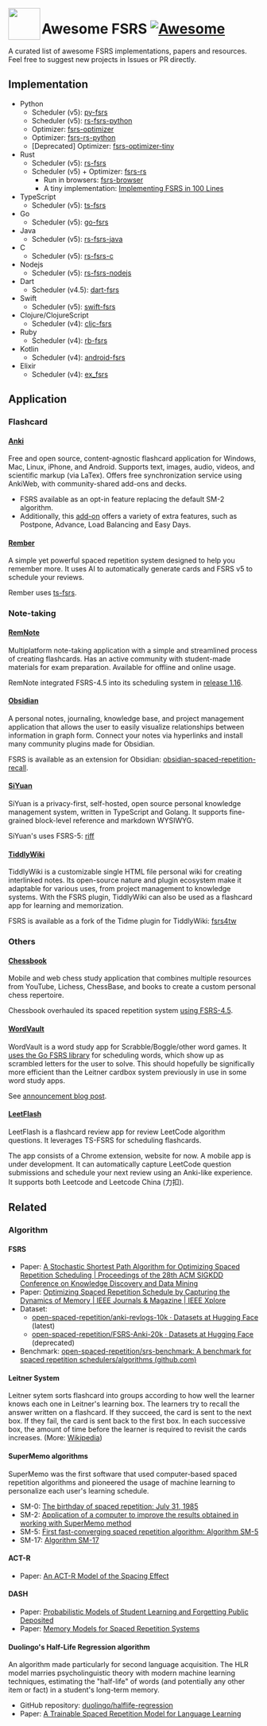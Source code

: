 [<img src="https://github.com/open-spaced-repetition/fsrs4anki/assets/32575846/9efb2ca5-51bd-411d-9694-a77b09f51fa7" align="left" width="64" height="64">](https://github.com/open-spaced-repetition/awesome-fsrs)

# Awesome FSRS [![Awesome](https://cdn.rawgit.com/sindresorhus/awesome/d7305f38d29fed78fa85652e3a63e154dd8e8829/media/badge.svg)](https://github.com/sindresorhus/awesome)

A curated list of awesome FSRS implementations, papers and resources. Feel free to suggest new projects in Issues or PR directly.

## Implementation

- Python
  - Scheduler (v5): [py-fsrs](https://github.com/open-spaced-repetition/py-fsrs)
  - Scheduler (v5): [rs-fsrs-python](https://github.com/open-spaced-repetition/rs-fsrs-python)
  - Optimizer: [fsrs-optimizer](https://github.com/open-spaced-repetition/fsrs-optimizer)
  - Optimizer: [fsrs-rs-python](https://github.com/open-spaced-repetition/fsrs-rs-python)
  - [Deprecated] Optimizer: [fsrs-optimizer-tiny](https://github.com/open-spaced-repetition/fsrs-optimizer-tiny)
- Rust
  - Scheduler (v5): [rs-fsrs](https://github.com/open-spaced-repetition/rs-fsrs)
  - Scheduler (v5) + Optimizer: [fsrs-rs](https://github.com/open-spaced-repetition/fsrs-rs)
    - Run in browsers: [fsrs-browser](https://github.com/open-spaced-repetition/fsrs-browser)
    - A tiny implementation: [Implementing FSRS in 100 Lines](https://borretti.me/article/implementing-fsrs-in-100-lines)
- TypeScript
  - Scheduler (v5): [ts-fsrs](https://github.com/open-spaced-repetition/ts-fsrs)
- Go
  - Scheduler (v5): [go-fsrs](https://github.com/open-spaced-repetition/go-fsrs)
- Java
  - Scheduler (v5): [rs-fsrs-java](https://github.com/open-spaced-repetition/rs-fsrs-java)
- C
  - Scheduler (v5): [rs-fsrs-c](https://github.com/open-spaced-repetition/rs-fsrs-c)
- Nodejs
  - Scheduler (v5): [rs-fsrs-nodejs](https://github.com/open-spaced-repetition/rs-fsrs-nodejs)
- Dart
  - Scheduler (v4.5): [dart-fsrs](https://github.com/open-spaced-repetition/dart-fsrs)
- Swift
  - Scheduler (v5): [swift-fsrs](https://github.com/open-spaced-repetition/swift-fsrs)
- Clojure/ClojureScript
  - Scheduler (v4): [cljc-fsrs](https://github.com/open-spaced-repetition/cljc-fsrs)
- Ruby
  - Scheduler (v4): [rb-fsrs](https://github.com/open-spaced-repetition/rb-fsrs)
- Kotlin
  - Scheduler (v4): [android-fsrs](https://github.com/open-spaced-repetition/android-fsrs)
- Elixir
  - Scheduler (v4): [ex_fsrs](https://github.com/open-spaced-repetition/ex_fsrs)

## Application

### Flashcard

#### [Anki](https://apps.ankiweb.net/)

  Free and open source, content-agnostic flashcard application for Windows, Mac, Linux, iPhone, and Android. Supports text, images, audio, videos, and scientific markup (via LaTex). Offers free synchronization service using AnkiWeb, with community-shared add-ons and decks.

- FSRS available as an opt-in feature replacing the default SM-2 algorithm.
- Additionally, this [add-on](https://ankiweb.net/shared/info/759844606) offers a variety of extra features, such as Postpone, Advance, Load Balancing and Easy Days.

#### [Rember](https://www.rember.com/)

  A simple yet powerful spaced repetition system designed to help you remember more. It uses AI to automatically generate cards and FSRS v5 to schedule your reviews.

  Rember uses [ts-fsrs](https://github.com/open-spaced-repetition/ts-fsrs).

### Note-taking

#### [RemNote](https://www.remnote.com/)

  Multiplatform note-taking application with a simple and streamlined process of creating flashcards. Has an active community with student-made materials for exam preparation. Available for offline and online usage.

  RemNote integrated FSRS-4.5 into its scheduling system in [release 1.16](https://feedback.remnote.com/changelog/remnote-1-16-ultimate-spaced-repetition).

#### [Obsidian](https://obsidian.md/)

  A personal notes, journaling, knowledge base, and project management application that allows the user to easily visualize relationships between information in graph form. Connect your notes via hyperlinks and install many community plugins made for Obsidian.

  FSRS is available as an extension for Obsidian: [obsidian-spaced-repetition-recall](https://github.com/open-spaced-repetition/obsidian-spaced-repetition-recall).

#### [SiYuan](https://github.com/siyuan-note/siyuan)

  SiYuan is a privacy-first, self-hosted, open source personal knowledge management system, written in TypeScript and Golang. It supports fine-grained block-level reference and markdown WYSIWYG.

  SiYuan's uses FSRS-5: [riff](https://github.com/siyuan-note/riff)

#### [TiddlyWiki](https://github.com/TiddlyWiki/TiddlyWiki5)

  TiddlyWiki is a customizable single HTML file personal wiki for creating interlinked notes. Its open-source nature and plugin ecosystem make it adaptable for various uses, from project management to knowledge systems. With the FSRS plugin, TiddlyWiki can also be used as a flashcard app for learning and memorization.

  FSRS is available as a fork of the Tidme plugin for TiddlyWiki: [fsrs4tw](https://github.com/open-spaced-repetition/fsrs4tw)

### Others

#### [Chessbook](https://chessbook.com/)

  Mobile and web chess study application that combines multiple resources from YouTube, Lichess, ChessBase, and books to create a custom personal chess repertoire.

  Chessbook overhauled its spaced repetition system [using FSRS-4.5](https://x.com/chessbookcom/status/1805137108991946775).

#### [WordVault](https://aerolith.org/wordvault/)

  WordVault is a word study app for Scrabble/Boggle/other word games. It [uses the Go FSRS library](https://github.com/open-spaced-repetition/go-fsrs) for scheduling words, which show up as scrambled letters for the user to solve. This should hopefully be significally more efficient than the Leitner cardbox system previously in use in some word study apps.

  See [announcement blog post](https://cesardelsolar.com/posts/2024-10-13-wordvault/).

#### [LeetFlash](https://leetflash.com/)

  LeetFlash is a flashcard review app for review LeetCode algorithm questions. It leverages TS-FSRS for scheduling flashcards.

  The app consists of a Chrome extension, website for now. A mobile app is under development. It can automatically capture LeetCode question submissions and schedule your next review using an Anki-like experience. It supports both Leetcode and Leetcode China (力扣).

## Related

### Algorithm

#### FSRS

- Paper: [A Stochastic Shortest Path Algorithm for Optimizing Spaced Repetition Scheduling | Proceedings of the 28th ACM SIGKDD Conference on Knowledge Discovery and Data Mining](https://dl.acm.org/doi/10.1145/3534678.3539081?cid=99660547150)
- Paper: [Optimizing Spaced Repetition Schedule by Capturing the Dynamics of Memory | IEEE Journals & Magazine | IEEE Xplore](https://ieeexplore.ieee.org/document/10059206)
- Dataset:
  - [open-spaced-repetition/anki-revlogs-10k · Datasets at Hugging Face](https://huggingface.co/datasets/open-spaced-repetition/anki-revlogs-10k) (latest)
  - [open-spaced-repetition/FSRS-Anki-20k · Datasets at Hugging Face](https://huggingface.co/datasets/open-spaced-repetition/FSRS-Anki-20k) (deprecated)
- Benchmark: [open-spaced-repetition/srs-benchmark: A benchmark for spaced repetition schedulers/algorithms (github.com)](https://github.com/open-spaced-repetition/srs-benchmark)

#### Leitner System

  Leitner sytem sorts flashcard into groups according to how well the learner knows each one in Leitner's learning box. The learners try to recall the answer written on a flashcard. If they succeed, the card is sent to the next box. If they fail, the card is sent back to the first box. In each successive box, the amount of time before the learner is required to revisit the cards increases. (More: [Wikipedia](https://en.wikipedia.org/wiki/Leitner_system))

#### SuperMemo algorithms

  SuperMemo was the first software that used computer-based spaced repetition algorithms and pioneered the usage of machine learning to personalize each user's learning schedule.

- SM-0: [The birthday of spaced repetition: July 31, 1985](https://supermemo.guru/wiki/The_birthday_of_spaced_repetition:_July_31,_1985)
- SM-2: [Application of a computer to improve the results obtained in working with SuperMemo method](https://super-memory.com/english/ol/sm2.htm)
- SM-5: [First fast-converging spaced repetition algorithm: Algorithm SM-5](https://supermemo.guru/wiki/First_fast-converging_spaced_repetition_algorithm:_Algorithm_SM-5)
- SM-17: [Algorithm SM-17](https://supermemo.guru/wiki/Algorithm_SM-17)

#### ACT-R

- Paper: [An ACT-R Model of the Spacing Effect](http://act-r.psy.cmu.edu/wordpress/wp-content/themes/ACT-R/workshops/2003/proceedings/46.pdf)

#### DASH

- Paper: [Probabilistic Models of Student Learning and Forgetting Public Deposited](https://scholar.colorado.edu/concern/graduate_thesis_or_dissertations/zp38wc97m)
- Paper: [Memory Models for Spaced Repetition Systems](https://www.politesi.polimi.it/retrieve/b39227dd-0963-40f2-a44b-624f205cb224/2022_4_Randazzo_01.pdf)

#### Duolingo's Half-Life Regression algorithm

  An algorithm made particularly for second language acquisition. The HLR model marries psycholinguistic theory with modern machine learning techniques, estimating the "half-life" of words (and potentially any other item or fact) in a student's long-term memory.

- GitHub repository: [duolingo/halflife-regression](https://github.com/duolingo/halflife-regression)
- Paper: [A Trainable Spaced Repetition Model for Language Learning](https://github.com/duolingo/halflife-regression/blob/master/settles.acl16.pdf)
